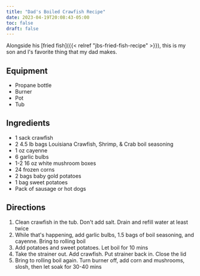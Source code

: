 ```yaml
---
title: "Dad's Boiled Crawfish Recipe"
date: 2023-04-19T20:08:43-05:00
toc: false
draft: false
---
```


Alongside his [fried fish]({{< relref "jbs-fried-fish-recipe" >}}), this is my son and I's favorite thing that my dad makes.

<!--more-->

## Equipment

- Propane bottle
- Burner
- Pot
- Tub

## Ingredients

- 1 sack crawfish
- 2 4.5 lb bags Louisiana Crawfish, Shrimp, & Crab boil seasoning
- 1 oz cayenne
- 6 garlic bulbs
- 1-2 16 oz white mushroom boxes
- 24 frozen corns
- 2 bags baby gold potatoes
- 1 bag sweet potatoes
- Pack of sausage or hot dogs

## Directions

1. Clean crawfish in the tub. Don't add salt. Drain and refill water at least twice
1. While that's happening, add garlic bulbs, 1.5 bags of boil seasoning, and cayenne. Bring to rolling boil
1. Add potatoes and sweet potatoes. Let boil for 10 mins
1. Take the strainer out. Add crawfish. Put strainer back in. Close the lid
1. Bring to rolling boil again. Turn burner off, add corn and mushrooms, slosh, then let soak for 30-40 mins

